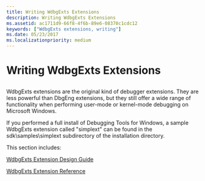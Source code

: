 ```yaml
---
title: Writing WdbgExts Extensions
description: Writing WdbgExts Extensions
ms.assetid: ac1711d9-66f8-4f6b-89e6-08370c1cdc12
keywords: ["WdbgExts extensions, writing"]
ms.date: 05/23/2017
ms.localizationpriority: medium
---
```


# Writing WdbgExts Extensions


## <span id="ddk_writing_wdbgexts_extensions_dbwx"></span><span id="DDK_WRITING_WDBGEXTS_EXTENSIONS_DBWX"></span>


WdbgExts extensions are the original kind of debugger extensions. They are less powerful than DbgEng extensions, but they still offer a wide range of functionality when performing user-mode or kernel-mode debugging on Microsoft Windows.

If you performed a full install of Debugging Tools for Windows, a sample WdbgExts extension called "simplext" can be found in the sdk\\samples\\simplext subdirectory of the installation directory.

This section includes:

[WdbgExts Extension Design Guide](wdbgexts-extension-design-guide.md)

[WdbgExts Extension Reference](/windows-hardware/drivers/ddi/wdbgexts/)

 

